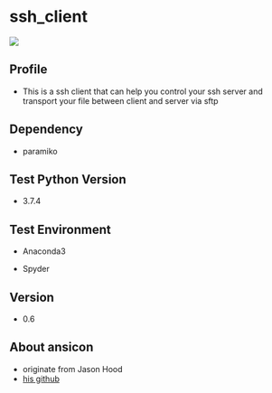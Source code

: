 # ssh_client
![](https://www.codacy.com/manual/wadx2019/ssh_client?utm_source=github.com&utm_medium=referral&utm_content=wadx2019/ssh_client&utm_campaign=Badge_Grade_Dashboard)

## Profile

- This is a ssh client that can help you control your ssh server and transport your file between client and server via sftp  

## Dependency

- paramiko

## Test Python Version

- 3.7.4

## Test Environment

- Anaconda3
  
- Spyder

## Version
 
- 0.6

## About ansicon

- originate from Jason Hood
- [his github](https://github.com/wadx2019/ansicon)
